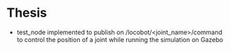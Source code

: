 # Thesis
- test_node implemented to publish on /locobot/<joint_name>/command to control the position of a joint while running the simulation on Gazebo 
